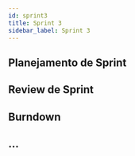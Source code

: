 ```yaml
---
id: sprint3
title: Sprint 3
sidebar_label: Sprint 3
---
```


## Planejamento de Sprint

## Review de Sprint

## Burndown

## ...